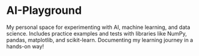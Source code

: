# AI-Playground
My personal space for experimenting with AI, machine learning, and data science. Includes practice examples and tests with libraries like NumPy, pandas, matplotlib, and scikit-learn. Documenting my learning journey in a hands-on way!
